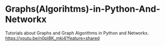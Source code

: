 # Graphs(Algorihtms)-in-Python-And-Networkx
Tutorials about Graphs and Graph Algorithms in Python and Networkx.
https://youtu.be/n0pI8K_mki4?feature=shared

